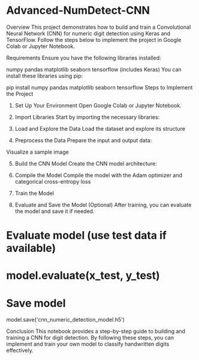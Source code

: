 # Advanced-NumDetect-CNN
Overview
This project demonstrates how to build and train a Convolutional Neural Network (CNN) for numeric digit detection using Keras and TensorFlow. Follow the steps below to implement the project in Google Colab or Jupyter Notebook.

Requirements
Ensure you have the following libraries installed:

numpy
pandas
matplotlib
seaborn
tensorflow (includes Keras)
You can install these libraries using pip:


pip install numpy pandas matplotlib seaborn tensorflow
Steps to Implement the Project
1. Set Up Your Environment
Open Google Colab or Jupyter Notebook.

2. Import Libraries
Start by importing the necessary libraries:

3. Load and Explore the Data
Load the dataset and explore its structure

4. Preprocess the Data
Prepare the input and output data:

Visualize a sample image

5. Build the CNN Model
Create the CNN model architecture:


6. Compile the Model
Compile the model with the Adam optimizer and categorical cross-entropy loss

7. Train the Model

8. Evaluate and Save the Model (Optional)
After training, you can evaluate the model and save it if needed.


# Evaluate model (use test data if available)
# model.evaluate(x_test, y_test)

# Save model
model.save('cnn_numeric_detection_model.h5')

Conclusion
This notebook provides a step-by-step guide to building and training a CNN for digit detection. By following these steps, you can implement and train your own model to classify handwritten digits effectively.

